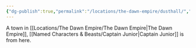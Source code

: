 ```yaml
---
{"dg-publish":true,"permalink":"/locations/the-dawn-empire/dusthall/","tags":["Location"],"noteIcon":""}
---
```


A town in [[Locations/The Dawn Empire/The Dawn Empire\|The Dawn Empire]], [[Named Characters & Beasts/Captain Junior\|Captain Junior]] is from here.
